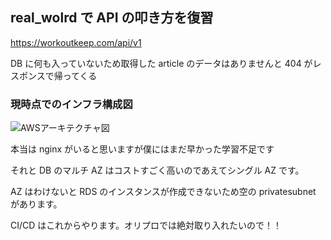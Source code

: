 ## real_wolrd で API の叩き方を復習

https://workoutkeep.com/api/v1

DB に何も入っていないため取得した article のデータはありませんと 404 がレスポンスで帰ってくる

### 現時点でのインフラ構成図

![AWSアーキテクチャ図](https://github.com/uenomoto/real_world_kai/assets/113354283/2416f4d4-7f3f-4c50-8ecc-b917b6e4f5cc)


本当は nginx がいると思いますが僕にはまだ早かった学習不足です

それと DB のマルチ AZ はコストすごく高いのであえてシングル AZ です。

AZ はわけないと RDS のインスタンスが作成できないため空の privatesubnet があります。

CI/CD はこれからやります。オリプロでは絶対取り入れたいので！！
